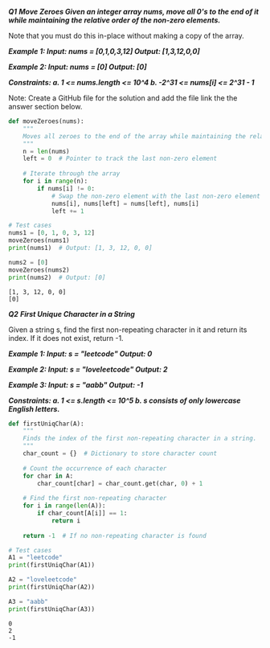***Q1***
***Move Zeroes
Given an integer array nums, move all 0's to the end of it while maintaining the relative order of the non-zero elements.***

Note that you must do this in-place without making a copy of the array.

***Example 1:
Input: nums = [0,1,0,3,12]
Output: [1,3,12,0,0]***

***Example 2:
Input: nums = [0]
Output: [0]***

***Constraints:
a. 1 <= nums.length <= 10^4
b. -2^31 <= nums[i] <= 2^31 - 1***

Note: Create a GitHub file for the solution and add the file link the the answer section below.


```python
def moveZeroes(nums):
    """
    Moves all zeroes to the end of the array while maintaining the relative order of non-zero elements.
    """
    n = len(nums)
    left = 0  # Pointer to track the last non-zero element
    
    # Iterate through the array
    for i in range(n):
        if nums[i] != 0:
            # Swap the non-zero element with the last non-zero element found
            nums[i], nums[left] = nums[left], nums[i]
            left += 1

# Test cases
nums1 = [0, 1, 0, 3, 12]
moveZeroes(nums1)
print(nums1)  # Output: [1, 3, 12, 0, 0]

nums2 = [0]
moveZeroes(nums2)
print(nums2)  # Output: [0]

```

    [1, 3, 12, 0, 0]
    [0]
    

***Q2***
***First Unique Character in a String***

Given a string s, find the first non-repeating character in it and return its index. If it does not exist, return -1.

***Example 1:
Input: s = "leetcode"
Output: 0***

***Example 2:
Input: s = "loveleetcode"
Output: 2***

***Example 3:
Input: s = "aabb"
Output: -1***

***Constraints:
a. 1 <= s.length <= 10^5
b. s consists of only lowercase English letters.***



```python
def firstUniqChar(A):
    """
    Finds the index of the first non-repeating character in a string.
    """
    char_count = {}  # Dictionary to store character count
    
    # Count the occurrence of each character
    for char in A:
        char_count[char] = char_count.get(char, 0) + 1
    
    # Find the first non-repeating character
    for i in range(len(A)):
        if char_count[A[i]] == 1:
            return i
    
    return -1  # If no non-repeating character is found

# Test cases
A1 = "leetcode"
print(firstUniqChar(A1))  

A2 = "loveleetcode"
print(firstUniqChar(A2))

A3 = "aabb"
print(firstUniqChar(A3))  
```

    0
    2
    -1
    


```python

```
